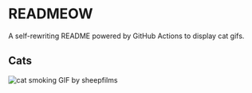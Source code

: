 # READMEOW

A self-rewriting README powered by GitHub Actions to display cat gifs.

## Cats

![cat smoking GIF by sheepfilms](https://media1.giphy.com/media/l0ExdMHUDKteztyfe/200.gif?cid=9acd02dae70vd4rhp5rdgr0zr448vjr4a0f9c7g7hje54q23&ep=v1_gifs_search&rid=200.gif&ct=g)

